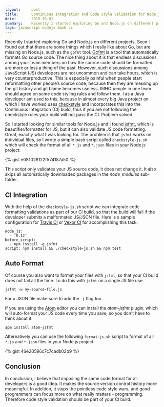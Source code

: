 ```yaml
---
layout:     post
title:      Continuous Integration and Code Style Validation for Node.js
date:       2015-10-01
summary:    Recently I started exploring Go and Node.js on different projects. Soon I found out that there are some things which I really like about Go, but are missing on Node.js, such as the gofmt tool. Gofmt is a tool that automatically formats Go source code. The nice thing about it is that endless discussions among your team members on how the source code should be formatted are more or less a thing of the past. However, such discussions among JavaScript (JS) developers are not uncommon and can take hours, which is very counterproductive. This is especially painful when people start reformatting other people’s source code, because then they are messing up the git history and git blame becomes useless.
tags: javascript nodejs bash ci
---
```


Recently I started exploring Go and Node.js on different projects. Soon I found out that there are some things which I really like about Go, but are missing on Node.js, such as the `gofmt` tool.
[Gofmt](https://golang.org/cmd/gofmt/) is a tool that automatically formats Go source code. The nice thing about it is that endless discussions among your team members on how the source code should be formatted are more or less a thing of the past. However, such discussions among JavaScript (JS) developers are not uncommon and can take hours, which is very counterproductive. This is especially painful when people start reformatting other people’s source code, because then they are messing up the git history and git blame becomes useless. IMHO people in one team should agree on some code styling rules and follow them. I as a Java developer am used to this, because in almost every big Java project on which I have worked uses [checkstyle](https://github.com/checkstyle/checkstyle) and incorporates this into the
Continuous Integration (CI) build, thus if you are not following the checkstyle rules your build will not pass the CI. Problem solved.

So I started looking for similar tools for Node.js and I found [jsfmt](https://github.com/rdio/jsfmt), which is beautifier/formatter for JS, but it can also validate JS code formatting. Great, exactly what I was looking for. The problem is that `jsfmt` works on individual files, so I wrote a simple bash script called `checkstyle-js.sh` which will check the format of all `*.js` and `*.json` files in your Node.js project:

{% gist e081028122f574187a50 %}

This script only validates your JS source code, it does not change it. It also skips all automatically downloaded packages in the _node_modules_ sub-folder.

## CI Integration

With the help of the `checkstyle-js.sh` script we can integrate code formatting validations as part of our CI build, so that the build will fail if the developer submits a malformated JS/JSON file. Here is a sample configuration for [Travis CI](https://travis-ci.org/) or [Vexor CI](https://vexor.io/) for accomplishing this task:

```
node_js:
  - '0.12'
before_script:
  - npm install -g jsfmt
script: npm install && ./checkstyle-js.sh && npm test
```

## Auto Format

Of course you also want to format your files with `jsfmt`, so that your CI build does not fail all the time. To do this  with `jsfmt`  on a single JS file use:

```
jsfmt -w my-source-file.js
```

For a JSON file make sure to add the `-j` flag too.

If you are using the [Atom](https://atom.io) editor you can install the _atom-jsfmt_ plugin, which will auto-format your JS code every time you save, so you don't have to think about it.

```
apm install atom-jsfmt
```

Alternatively you can use the following `format-js.sh` script to format of all `*.js` and `*.json` files in your Node.js project:

{% gist 46e20596c7c7cadb02b9 %}

## Conclusion
In conclusion, I believe that imposing the same code format for all developers is a good idea. It makes the source version control history more meaningful. In addition, it stops the pointless code style wars, and good programmers can focus more on what really matters - programming. Therefore code style validation should be part of your CI build.
